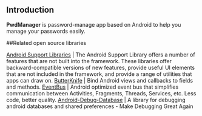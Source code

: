 ## Introduction

**PwdManager** is password-manage app based on Android to help you manage your passwords easily.

##Related open source libraries

[Android Support Libraries](https://developer.android.com/topic/libraries/support-library/index.html)  |  The Android Support Library offers a number of features that are not built into the framework. These libraries offer backward-compatible versions of new features, provide useful UI elements that are not included in the framework, and provide a range of utilities that apps can draw on.
[ButterKnife](https://github.com/JakeWharton/butterknife) |  Bind Android views and callbacks to fields and methods.
[EventBus](http://greenrobot.org/eventbus/)  |  Android optimized event bus that simplifies communication between Activities, Fragments, Threads, Services, etc. Less code, better quality. 
[Android-Debug-Database](https://github.com/amitshekhariitbhu/Android-Debug-Database)  |  A library for debugging android databases and shared preferences - Make Debugging Great Again

